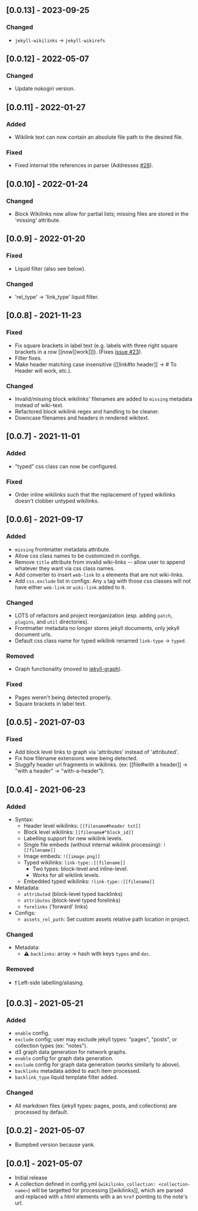 ## [0.0.13] - 2023-09-25
### Changed
- `jekyll-wikilinks` -> `jekyll-wikirefs`
## [0.0.12] - 2022-05-07
### Changed
- Update nokogiri version.
## [0.0.11] - 2022-01-27
### Added
- Wikilink text can now contain an absolute file path to the desired file.
### Fixed
- Fixed internal title references in parser (Addresses [#28](https://github.com/manunamz/jekyll-wikilinks/issues/28)).
## [0.0.10] - 2022-01-24
### Changed
- Block Wikilinks now allow for partial lists; missing files are stored in the 'missing' attribute.
## [0.0.9] - 2022-01-20
### Fixed
- Liquid filter (also see below).
### Changed
- 'rel_type' -> 'link_type' liquid filter.
## [0.0.8] - 2021-11-23
### Fixed
- Fix square brackets in label text (e.g. labels with three right square brackets in a row [[now|[work]]]). (Fixes [issue #23](https://github.com/manunamz/jekyll-wikilinks/issues/23)).
- Filter fixes.
- Make header matching case insensitive ([[link#to header]] -> # To Header will work, etc.).
### Changed
- Invalid/missing block wikilinks' filenames are added to `missing` metadata instead of wiki-text.
- Refactored block wikilink regex and handling to be cleaner.
- Downcase filenames and headers in rendered wikitext.

## [0.0.7] - 2021-11-01
### Added
- "typed" css class can now be configured.
### Fixed
- Order inline wikilinks such that the replacement of typed wikilinks doesn't clobber untyped wikilinks.

## [0.0.6] - 2021-09-17
### Added
- `missing` frontmatter metadata attribute.
- Allow css class names to be customized in configs.
- Remove `title` attribute from invalid wiki-links -- allow user to append whatever they want via css class names.
- Add converter to insert `web-link` to `a` elements that are not wiki-links.
- Add `css.exclude` list in configs: Any `a` tag with those css classes will not have either `web-link` or `wiki-link` added to it.
### Changed
- LOTS of refactors and project reorganization (esp. adding `patch`, `plugins`, and `util` directories).
- Frontmatter metadata no longer stores jekyll documents, only jekyll document urls.
- Default css class name for typed wikilink renamed `link-type` -> `typed`.
### Removed
- Graph functionality (moved to [jekyll-graph](https://github.com/manunamz/jekyll-graph/)).
### Fixed
- Pages weren't being detected properly.
- Square brackets in label text.

## [0.0.5] - 2021-07-03
### Fixed
- Add block level links to graph via 'attributes' instead of 'attributed'.
- Fix how filename extensions were being detected.
- Sluggify header url fragments in wikilinks. (ex: [[file#with a header]] -> "with a header" -> "with-a-header").

## [0.0.4] - 2021-06-23
### Added
- Syntax:
  - Header level wikilinks: `[[filename#header txt]]`
  - Block level wikilinks: `[[filename#^block_id]]`
  - Labelling support for new wikilink levels.
  - Single file embeds (without internal wikilink processing): `![[filename]]`
  - Image embeds: `![[image.png]]`
  - Typed wikilinks: `link-type::[[filename]]`
    - Two types: block-level and inline-level.
    - Works for all wikilink levels.
  - Embedded typed wikilinks: `!link-type::[[filename]]`
- Metadata:
  - `attributed` (block-level typed backlinks)
  - `attributes` (block-level typed forelinks)
  - `forelinks` ('forward' links)
- Configs:
  - `assets_rel_path`: Set custom assets relative path location in project.
### Changed
- Metadata:
  - ⚠️ `backlinks`: array -> hash with keys `types` and `doc`.
### Removed
- ❗️ Left-side labelling/aliasing.

## [0.0.3] - 2021-05-21
### Added
- `enable` config.
- `exclude` config; user may exclude jekyll types: "pages", "posts", or collection types (ex: "notes").
- d3 graph data generation for network graphs.
- `enable` config for graph data generation.
- `exclude` config for graph data generation (works similarly to above).
- `backlinks` metadata added to each item processed.
- `backlink_type` liquid template filter added.
### Changed
- All markdown files (jekyll types: pages, posts, and collections) are processed by default.

## [0.0.2] - 2021-05-07
- Bumpbed version because yank.

## [0.0.1] - 2021-05-07
- Initial release
- A collection defined in config.yml (`wikilinks_collection: <collection-name>`) will be targetted for processing \[\[wikilinks]], which are parsed and replaced with `a` html elements with a an `href` pointing to the note's url.
